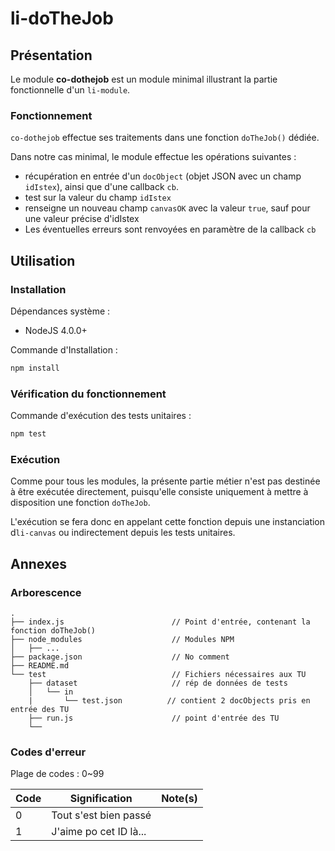 li-doTheJob
===============

## Présentation ##

Le module **co-dothejob** est un module minimal illustrant la partie fonctionnelle d'un `li-module`.

### Fonctionnement ###

`co-dothejob` effectue ses traitements dans une fonction `doTheJob()` dédiée.

Dans notre cas minimal, le module effectue les opérations suivantes :
  * récupération en entrée d'un `docObject` (objet JSON avec un champ `idIstex`), ainsi que d'une callback `cb`.
  * test sur la valeur du champ `idIstex`
  * renseigne un nouveau champ `canvasOK` avec la valeur `true`, sauf pour une valeur précise d'idIstex
  * Les éventuelles erreurs sont renvoyées en paramètre de la callback `cb`

## Utilisation ##

### Installation ###

Dépendances système :
  * NodeJS 4.0.0+

Commande d'Installation :
```bash
npm install
```

### Vérification du fonctionnement ###
Commande d'exécution des tests unitaires :
```bash
npm test
```

### Exécution ###

Comme pour tous les modules, la présente partie métier n'est pas destinée à être exécutée directement, puisqu'elle consiste uniquement à mettre à disposition une fonction `doTheJob`.

L'exécution se fera donc en appelant cette fonction depuis une instanciation d`li-canvas` ou indirectement depuis les tests unitaires.

## Annexes ##

### Arborescence ###

```
.
├── index.js                        // Point d'entrée, contenant la fonction doTheJob()
├── node_modules                    // Modules NPM
│   ├── ...
├── package.json                    // No comment
├── README.md
└── test                            // Fichiers nécessaires aux TU
    ├── dataset                     // rép de données de tests
    │   └── in
    |       └── test.json          // contient 2 docObjects pris en entrée des TU
    ├── run.js                      // point d'entrée des TU
    └──
```

### Codes d'erreur ###

Plage de codes : 0~99

Code | Signification | Note(s)
------ | ---------------- | ---------
0 | Tout s'est bien passé |
1 | J\'aime po cet ID là... |

